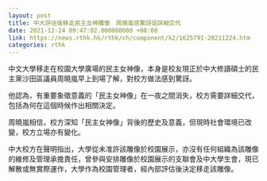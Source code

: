 ```yaml
---
layout: post
title: 中大評估後移走民主女神雕像　周曉嵐感驚訝促詳細交代
date: 2021-12-24 09:47:02.000000000 +08:00
link: https://news.rthk.hk/rthk/ch/component/k2/1625791-20211224.htm
categories: rthk
---
```


中文大學移走在校園大學廣場的民主女神像，本身是校友現正於中大修讀碩士的民主黨沙田區議員周曉嵐早上到場了解，對校方做法感到驚訝。

他認為，有重要象徵意義的「民主女神像」在一夜之間消失，校方需要詳細交代，包括為何在這個時候作出相關決定。

周曉嵐相信，校方深知「民主女神像」背後的歷史及意義，但現時社會環境已改變，校方立場亦有變化。

中大校方在聲明指出，大學從未准許該雕像於校園展示，亦沒有任何組織為該雕像的維修及管理承擔責任，曾參與安排雕像於校園展示的支聯會及中大學生會，現已解散或無實際運作，大學作為校園管理者，經內部評估後決定移走該雕像。
